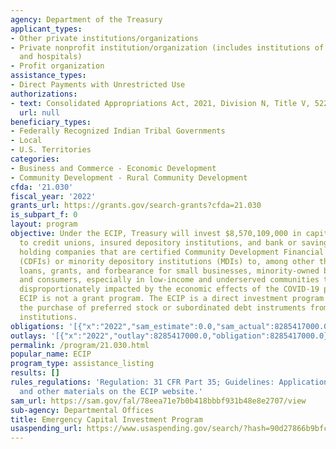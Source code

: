 ```yaml
---
agency: Department of the Treasury
applicant_types:
- Other private institutions/organizations
- Private nonprofit institution/organization (includes institutions of higher education
  and hospitals)
- Profit organization
assistance_types:
- Direct Payments with Unrestricted Use
authorizations:
- text: Consolidated Appropriations Act, 2021, Division N, Title V, 522.
  url: null
beneficiary_types:
- Federally Recognized Indian Tribal Governments
- Local
- U.S. Territories
categories:
- Business and Commerce - Economic Development
- Community Development - Rural Community Development
cfda: '21.030'
fiscal_year: '2022'
grants_url: https://grants.gov/search-grants?cfda=21.030
is_subpart_f: 0
layout: program
objective: Under the ECIP, Treasury will invest $8,570,109,000 in capital directly
  to credit unions, insured depository institutions, and bank or savings and loan
  holding companies that are certified Community Development Financial Institutions
  (CDFIs) or minority depository institutions (MDIs) to, among other things, provide
  loans, grants, and forbearance for small businesses, minority-owned businesses,
  and consumers, especially in low-income and underserved communities that may be
  disproportionately impacted by the economic effects of the COVID-19 pandemic. The
  ECIP is not a grant program. The ECIP is a direct investment program comprising
  the purchase of preferred stock or subordinated debt instruments from eligible financial
  institutions.
obligations: '[{"x":"2022","sam_estimate":0.0,"sam_actual":8285417000.0,"usa_spending_actual":8285417000.0},{"x":"2023","sam_estimate":284692000.0,"sam_actual":0.0,"usa_spending_actual":284692000.0},{"x":"2024","sam_estimate":0.0,"sam_actual":0.0,"usa_spending_actual":0.0}]'
outlays: '[{"x":"2022","outlay":8285417000.0,"obligation":8285417000.0},{"x":"2023","outlay":284692000.0,"obligation":284692000.0},{"x":"2024","outlay":0.0,"obligation":0.0}]'
permalink: /program/21.030.html
popular_name: ECIP
program_type: assistance_listing
results: []
rules_regulations: 'Regulation: 31 CFR Part 35; Guidelines: Application materials
  and other materials on the ECIP website.'
sam_url: https://sam.gov/fal/78eea71e7b0b418bbbf931b48e8e2707/view
sub-agency: Departmental Offices
title: Emergency Capital Investment Program
usaspending_url: https://www.usaspending.gov/search/?hash=90d27866b9bfcbeb35f66d2a16480487
---
```

